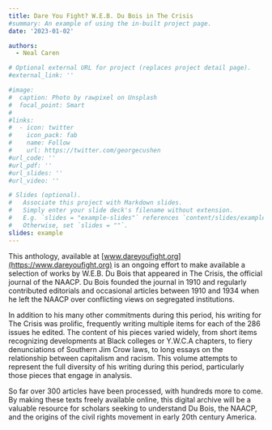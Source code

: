 ```yaml
---
title: Dare You Fight? W.E.B. Du Bois in The Crisis
#summary: An example of using the in-built project page.
date: '2023-01-02'

authors:
  - Neal Caren

# Optional external URL for project (replaces project detail page).
#external_link: ''

#image:
#  caption: Photo by rawpixel on Unsplash
#  focal_point: Smart
#
#links:
#  - icon: twitter
#    icon_pack: fab
#    name: Follow
#    url: https://twitter.com/georgecushen
#url_code: ''
#url_pdf: ''
#url_slides: ''
#url_video: ''

# Slides (optional).
#   Associate this project with Markdown slides.
#   Simply enter your slide deck's filename without extension.
#   E.g. `slides = "example-slides"` references `content/slides/example-slides.md`.
#   Otherwise, set `slides = ""`.
slides: example
---
```


This anthology, available at [www.dareyoufight.org](https://www.dareyoufight.org) is an ongoing effort to make available a selection of works by W.E.B. Du Bois that appeared in The Crisis, the official journal of the NAACP. Du Bois founded the journal in 1910 and regularly contributed editorials and occasional articles between 1910 and 1934 when he left the NAACP over conflicting views on segregated institutions.

In addition to his many other commitments during this period, his writing for The Crisis was prolific, frequently writing multiple items for each of the 286 issues he edited. The content of his pieces varied widely, from short items recognizing developments at Black colleges or Y.W.C.A chapters, to fiery denunciations of Southern Jim Crow laws, to long essays on the relationship between capitalism and racism. This volume attempts to represent the full diversity of his writing during this period, particularly those pieces that engage in analysis.

So far over 300 articles have been processed, with hundreds more to come. By making these texts freely available online, this digital archive will be a valuable resource for scholars seeking to understand Du Bois, the NAACP, and the origins of the civil rights movement in early 20th century America.